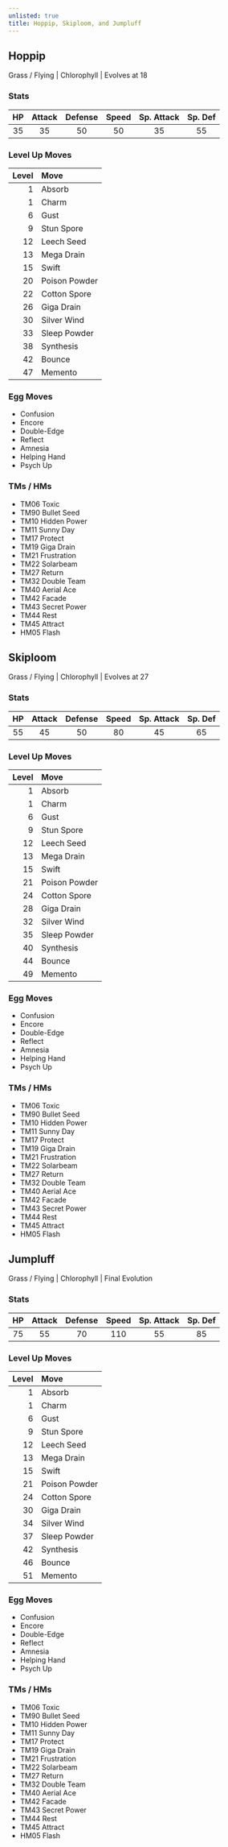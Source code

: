```yaml
---
unlisted: true
title: Hoppip, Skiploom, and Jumpluff
---
```

## Hoppip
Grass / Flying | Chlorophyll | Evolves at 18

### Stats

| HP | Attack | Defense | Speed | Sp. Attack | Sp. Def |
|:---:|:---:|:---:|:---:|:---:|:---:|
| 35 | 35 | 50 | 50 | 35 | 55 |

### Level Up Moves

| Level | Move |
|---:|:---|
| 1 | Absorb |
| 1 | Charm |
| 6 | Gust |
| 9 | Stun Spore |
| 12 | Leech Seed |
| 13 | Mega Drain |
| 15 | Swift |
| 20 | Poison Powder |
| 22 | Cotton Spore |
| 26 | Giga Drain |
| 30 | Silver Wind |
| 33 | Sleep Powder |
| 38 | Synthesis |
| 42 | Bounce |
| 47 | Memento |

### Egg Moves
 - Confusion
 - Encore
 - Double-Edge
 - Reflect
 - Amnesia
 - Helping Hand
 - Psych Up

### TMs / HMs
 - TM06 Toxic
 - TM90 Bullet Seed
 - TM10 Hidden Power
 - TM11 Sunny Day
 - TM17 Protect
 - TM19 Giga Drain
 - TM21 Frustration
 - TM22 Solarbeam
 - TM27 Return
 - TM32 Double Team
 - TM40 Aerial Ace
 - TM42 Facade
 - TM43 Secret Power
 - TM44 Rest
 - TM45 Attract
 - HM05 Flash

## Skiploom
Grass / Flying | Chlorophyll | Evolves at 27

### Stats

| HP | Attack | Defense | Speed | Sp. Attack | Sp. Def |
|:---:|:---:|:---:|:---:|:---:|:---:|
| 55 | 45 | 50 | 80 | 45 | 65 |

### Level Up Moves

| Level | Move |
|---:|:---|
| 1 | Absorb |
| 1 | Charm |
| 6 | Gust |
| 9 | Stun Spore |
| 12 | Leech Seed |
| 13 | Mega Drain |
| 15 | Swift |
| 21 | Poison Powder |
| 24 | Cotton Spore |
| 28 | Giga Drain |
| 32 | Silver Wind |
| 35 | Sleep Powder |
| 40 | Synthesis |
| 44 | Bounce |
| 49 | Memento |

### Egg Moves
 - Confusion
 - Encore
 - Double-Edge
 - Reflect
 - Amnesia
 - Helping Hand
 - Psych Up

### TMs / HMs
 - TM06 Toxic
 - TM90 Bullet Seed
 - TM10 Hidden Power
 - TM11 Sunny Day
 - TM17 Protect
 - TM19 Giga Drain
 - TM21 Frustration
 - TM22 Solarbeam
 - TM27 Return
 - TM32 Double Team
 - TM40 Aerial Ace
 - TM42 Facade
 - TM43 Secret Power
 - TM44 Rest
 - TM45 Attract
 - HM05 Flash

## Jumpluff
Grass / Flying | Chlorophyll | Final Evolution

### Stats

| HP | Attack | Defense | Speed | Sp. Attack | Sp. Def |
|:---:|:---:|:---:|:---:|:---:|:---:|
| 75 | 55 | 70 | 110 | 55 | 85 |

### Level Up Moves

| Level | Move |
|---:|:---|
| 1 | Absorb |
| 1 | Charm |
| 6 | Gust |
| 9 | Stun Spore |
| 12 | Leech Seed |
| 13 | Mega Drain |
| 15 | Swift |
| 21 | Poison Powder |
| 24 | Cotton Spore |
| 30 | Giga Drain |
| 34 | Silver Wind |
| 37 | Sleep Powder |
| 42 | Synthesis |
| 46 | Bounce |
| 51 | Memento |

### Egg Moves
 - Confusion
 - Encore
 - Double-Edge
 - Reflect
 - Amnesia
 - Helping Hand
 - Psych Up

### TMs / HMs
 - TM06 Toxic
 - TM90 Bullet Seed
 - TM10 Hidden Power
 - TM11 Sunny Day
 - TM17 Protect
 - TM19 Giga Drain
 - TM21 Frustration
 - TM22 Solarbeam
 - TM27 Return
 - TM32 Double Team
 - TM40 Aerial Ace
 - TM42 Facade
 - TM43 Secret Power
 - TM44 Rest
 - TM45 Attract
 - HM05 Flash